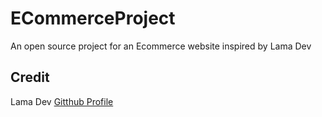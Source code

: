 # ECommerceProject
An open source project for an Ecommerce website inspired by Lama Dev

## Credit
Lama Dev <a href="https://github.com/safak">Gitthub Profile</a>

